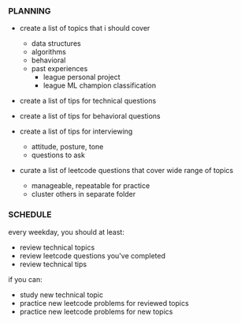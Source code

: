 ### PLANNING

- create a list of topics that i should cover
    - data structures
    - algorithms
    - behavioral
    - past experiences
        - league personal project
        - league ML champion classification

- create a list of tips for technical questions
- create a list of tips for behavioral questions
- create a list of tips for interviewing
    - attitude, posture, tone
    - questions to ask

- curate a list of leetcode questions that cover wide range of topics
    - manageable, repeatable for practice
    - cluster others in separate folder


### SCHEDULE

every weekday, you should at least:
- review technical topics
- review leetcode questions you've completed
- review technical tips

if you can:
- study new technical topic
- practice new leetcode problems for reviewed topics
- practice new leetcode problems for new topics
